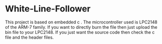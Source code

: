 # White-Line-Follower
This project is based on embedded c . The microcontroller used is LPC2148 of the ARM-7 family.
If you want to directly burn the file then just upload the bin file to your LPC2148.
If you just want the source code then check the c file and the header files.

